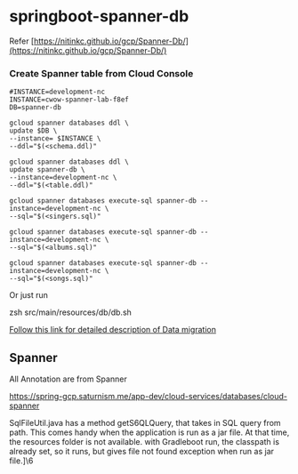 # springboot-spanner-db

Refer [https://nitinkc.github.io/gcp/Spanner-Db/](https://nitinkc.github.io/gcp/Spanner-Db/)

### Create Spanner table from Cloud Console

```shell
#INSTANCE=development-nc
INSTANCE=cwow-spanner-lab-f8ef
DB=spanner-db

gcloud spanner databases ddl \
update $DB \
--instance= $INSTANCE \
--ddl="$(<schema.ddl)"

gcloud spanner databases ddl \
update spanner-db \
--instance=development-nc \
--ddl="$(<table.ddl)"

gcloud spanner databases execute-sql spanner-db --instance=development-nc \
--sql="$(<singers.sql)"

gcloud spanner databases execute-sql spanner-db --instance=development-nc \
--sql="$(<albums.sql)"

gcloud spanner databases execute-sql spanner-db --instance=development-nc \
--sql="$(<songs.sql)"
```

Or just run
 
zsh src/main/resources/db/db.sh

[Follow this link for detailed description of Data migration](http://nitinkc.github.io/gcp/MySql-to-Spanner-migration/)


## Spanner

All Annotation are from Spanner

https://spring-gcp.saturnism.me/app-dev/cloud-services/databases/cloud-spanner

SqlFileUtil.java has a method getS6QLQuery, that takes in SQL query from path. This comes handy when the application is run 
as a jar file. At that time, the resources folder is not available. with Gradleboot run, the classpath is already set, so it runs, but gives 
file not found exception when run as jar file.]\6
